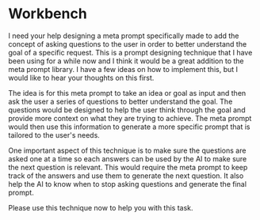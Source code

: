 # Workbench

I need your help designing a meta prompt specifically made to add the concept of asking questions to the user in order to better understand the goal of a specific request. This is a prompt designing technique that I have been using for a while now and I think it would be a great addition to the meta prompt library. I have a few ideas on how to implement this, but I would like to hear your thoughts on this first.

The idea is for this meta prompt to take an idea or goal as input and then ask the user a series of questions to better understand the goal. The questions would be designed to help the user think through the goal and provide more context on what they are trying to achieve. The meta prompt would then use this information to generate a more specific prompt that is tailored to the user's needs.

One important aspect of this technique is to make sure the questions are asked one at a time so each answers can be used by the AI to make sure the next question is relevant. This would require the meta prompt to keep track of the answers and use them to generate the next question. It also help the AI to know when to stop asking questions and generate the final prompt.

Please use this technique now to help you with this task.
